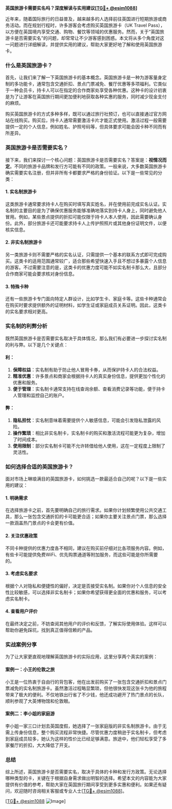 **英国旅游卡需要实名吗？深度解读与实用建议[[TG💪+ @esim1088](https://t.me/s/esim1088)]**

近年来，随着国际旅行的日益普及，越来越多的人选择前往英国进行短期旅游或商务活动。而在规划行程时，许多游客会考虑购买英国旅游卡（UK Travel Pass），以方便在英国境内享受交通、购物、餐饮等领域的优惠服务。然而，关于“英国旅游卡是否需要实名”的问题，却常常让不少游客感到困惑。本文将从多个角度对这一问题进行详细解读，并提供实用的建议，帮助大家更好地了解和使用英国旅游卡。

### 什么是英国旅游卡？

首先，让我们来了解一下英国旅游卡的基本概念。英国旅游卡是一种为游客量身定制的多功能卡，通常包含交通折扣、景点门票减免、餐厅优惠等多项福利。它类似于一种会员卡，持卡人可以在指定的合作商家处享受各种优惠。这种卡的设计初衷是为了让游客在英国旅行期间更加便利地获取各种实惠的服务，同时减少现金支付的麻烦。

购买英国旅游卡的方式多种多样，既可以通过旅行社预订，也可以直接通过官方网站在线购买。购买后，持卡人通常需要激活卡片才能正式使用。激活过程一般需要提供一定的个人信息，例如姓名、护照号码等，但具体要求可能会因卡种不同而有所差异。

### 英国旅游卡是否需要实名？

接下来，我们来探讨一个核心问题：英国旅游卡是否需要实名？答案是：**视情况而定**。不同的旅游卡品牌和发行方可能有不同的政策。一般来说，大多数英国旅游卡确实需要实名注册，但并非所有卡都要求严格的身份验证。以下是一些常见的分类：

#### 1. **实名制旅游卡**
这类旅游卡通常要求持卡人在购买时填写真实姓名，并在使用前完成实名认证。实名制的主要目的是为了确保优惠服务能够准确地落实到持卡人身上，同时避免他人冒用。例如，某些景点提供的折扣可能仅限于持卡人本人使用，因此需要确认身份。此外，部分旅游卡还可能要求持卡人上传护照照片或其他身份证明文件，以便核实信息。

#### 2. **非实名制旅游卡**
另一类旅游卡则不需要严格的实名认证，只需提供一个基本的联系方式即可完成购买。这类卡的适用范围通常较广，适合那些希望快速入手且不想过多暴露个人信息的游客。不过需要注意的是，这类卡的优惠力度可能不如实名制卡那么大，且部分合作商家可能会要求核对身份信息。

#### 3. **特殊卡种**
还有一些旅游卡专门面向特定人群设计，比如学生卡、家庭卡等。这些卡种通常会在购买时要求提供额外的证明材料，如学生证或家庭成员关系证明。因此，这类卡的实名要求相对更高。

### 实名制的利弊分析

既然英国旅游卡是否需要实名取决于具体情况，那么我们有必要进一步探讨实名制的利与弊。以下是几个关键点：

#### 利：
1. **保障权益**：实名制有助于防止他人冒用卡券，从而保护持卡人的合法权益。
2. **精准优惠**：许多景点和商家会根据持卡人的真实身份信息，提供更加个性化的优惠和服务。
3. **便于管理**：实名制卡通常支持在线查询余额、查看消费记录等功能，便于持卡人管理和监控自己的账户。

#### 弊：
1. **隐私担忧**：实名制意味着需要提供个人敏感信息，可能会引发隐私泄露的风险。
2. **操作繁琐**：相比非实名制卡，实名制卡的购买和激活流程可能更为复杂，增加了时间成本。
3. **使用限制**：部分实名制卡可能不允许转借给他人使用，这在一定程度上限制了灵活性。

### 如何选择合适的英国旅游卡？

面对市场上琳琅满目的英国旅游卡，如何挑选一款最适合自己的呢？以下是一些实用的建议：

#### 1. 明确需求
在选择旅游卡之前，首先要明确自己的旅行需求。如果你计划频繁使用公共交通工具，那么一张包含交通折扣的卡可能更合适；如果你主要关注景点门票，那么选择一款涵盖热门景点的卡会更有价值。

#### 2. 关注优惠政策
不同卡种提供的优惠力度各不相同，建议在购买前仔细对比各项服务内容。例如，有些卡可能提供免费WiFi、优先购票通道等附加服务，而这些可能是你所需要的。

#### 3. 考虑实名要求
根据个人对隐私和便捷性的偏好，决定是否接受实名制。如果你对个人信息的安全性比较敏感，可以选择非实名制卡；如果你希望获得更全面的优惠和服务，可以考虑实名制卡。

#### 4. 查看用户评价
在最终决定之前，不妨查阅其他用户的评价和反馈，了解实际使用体验。这样可以帮助你避免踩坑，找到真正值得信赖的产品。

### 实战案例分享

为了让大家更直观地理解英国旅游卡的实际应用，这里分享两个真实的案例：

#### 案例一：小王的伦敦之旅
小王是一位热衷于自由行的背包客，他在出发前购买了一张包含交通折扣和景点门票减免的实名制旅游卡。虽然激活过程略显繁琐，但他很快发现这张卡为他的旅程带来了极大的便利。不仅地铁出行省了不少钱，他还成功避开了热门景点的长队，顺利参观了大英博物馆和伦敦眼。

#### 案例二：李小姐的家庭游
李小姐一家三口计划去英国度假，她选择了一张家庭版的非实名制旅游卡。由于无需上传身份信息，整个购买流程非常快捷。尽管优惠力度稍逊于实名制卡，但考虑到家庭成员较多，她认为这样的性价比已经足够满意。旅途中，他们轻松享受了多家餐厅的折扣，大大降低了开支。

### 总结

综上所述，英国旅游卡是否需要实名，取决于具体的卡种和发行方政策。无论选择哪种类型的卡，关键在于根据自身需求做出明智的选择。希望本文的内容能为大家提供有价值的参考，帮助大家在英国旅行期间享受到更多实惠和便利。如果还有疑问，欢迎随时咨询相关客服或专业人士[[TG💪+ @esim1088](https://t.me/s/esim1088)]。

[[TG💪+ @esim1088](https://t.me/s/esim1088) ![Image](https://i.postimg.cc/4NQfJmqS/Snipaste-2025-05-13-00-14-12.png)]
